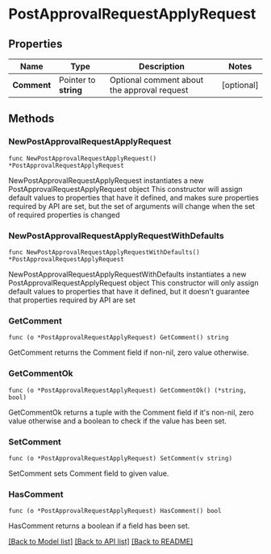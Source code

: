 # PostApprovalRequestApplyRequest

## Properties

Name | Type | Description | Notes
------------ | ------------- | ------------- | -------------
**Comment** | Pointer to **string** | Optional comment about the approval request | [optional] 

## Methods

### NewPostApprovalRequestApplyRequest

`func NewPostApprovalRequestApplyRequest() *PostApprovalRequestApplyRequest`

NewPostApprovalRequestApplyRequest instantiates a new PostApprovalRequestApplyRequest object
This constructor will assign default values to properties that have it defined,
and makes sure properties required by API are set, but the set of arguments
will change when the set of required properties is changed

### NewPostApprovalRequestApplyRequestWithDefaults

`func NewPostApprovalRequestApplyRequestWithDefaults() *PostApprovalRequestApplyRequest`

NewPostApprovalRequestApplyRequestWithDefaults instantiates a new PostApprovalRequestApplyRequest object
This constructor will only assign default values to properties that have it defined,
but it doesn't guarantee that properties required by API are set

### GetComment

`func (o *PostApprovalRequestApplyRequest) GetComment() string`

GetComment returns the Comment field if non-nil, zero value otherwise.

### GetCommentOk

`func (o *PostApprovalRequestApplyRequest) GetCommentOk() (*string, bool)`

GetCommentOk returns a tuple with the Comment field if it's non-nil, zero value otherwise
and a boolean to check if the value has been set.

### SetComment

`func (o *PostApprovalRequestApplyRequest) SetComment(v string)`

SetComment sets Comment field to given value.

### HasComment

`func (o *PostApprovalRequestApplyRequest) HasComment() bool`

HasComment returns a boolean if a field has been set.


[[Back to Model list]](../README.md#documentation-for-models) [[Back to API list]](../README.md#documentation-for-api-endpoints) [[Back to README]](../README.md)


